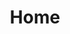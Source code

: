 ---
title : "Home"
url : "/cn"
groups : ["cn"]
main_menu:
    menu_1: "机遇" 
    menu_2: "会员机制" 
    menu_3: "尊享入口" 
    menu_4: "私密性" 
    menu_5: "团队" 
    menu_6: "博客"
    menu_7: "代币销售"
    menu_8: "代币用途" 
    menu_9: "合作伙伴"
    menu_10: "下载" 
    menu_11: "白皮书" 
    menu_12: "Deck" 
hero_content:
    content_1: "加密货币富人奢侈品接入平台"
    content_2: "Aditus，是一个革命性的全新平台，通过采用智能合约和区块链技术并以保护隐私为目的打造去中心化网络，让加密货币富人对奢侈品世界触手可及。"
    content_3: "代币销售已完成 <br> <span>谢谢!</span>"
    content_4: "下载白皮书 <span>于2017年11月29日更新</span>"
blog:
    text_1: "最新媒体报道"
    text_2: "查看更多"
social_media:
    text_1: "联系我们"
    text_2: "通过LinkedIn联系我们"
    text_3: "通过Telegram与我们对话"
    text_4: "通过Medium了解我们"
    text_5: "关注我们的Instagram"
featured_section:
    text_1: "专题报道"
    text_2: "亚洲新闻台（Channel News Asia）报道Aditus<br>原始连接"
    text_3: "在这里"
opportunity_brewing:
    text_1: "机遇起源：加密货币富人和他们期望的奢华生活方式"    
    text_2: "加密货币市值"    
    text_3: "加密货币价值不断攀升创造了一类新的富裕群体——加密货币富人。他们渴望触及到奢华生活方式，却发现被排斥在外，缺乏这样的机会。"    
    text_4: "原因如下:"
    text_4_1:
        text_1: "加密货币富人持有大量的加密货币财富，但很少的奢侈品商愿意接受加密货币作为支付货币"
        text_2: "加密货币富人非常注重个人隐私数据，而奢侈品商则反过来需要更多的数据瞄准目标市场，并提供个性化的服务"
        text_3: "奢侈品商家不知道如何接触传统银行系统以外的目标用户"
    text_5: "Aditus通过将智能合约，支付网关和强大的隐私保护技术集成于一体，填补了这一空白，从而使加密货币用户能够开启他们所期望的奢华生活方式。"
membership:
    text_1: "Aditus会员开启奢华生活方式"    
    text_2: "普通会员（免费）"    
    text_3: "下载Aditus应用程序并设置偏好数据就可以成为Aditus普通会员。完成用户偏好设置后，用户将会获取来自商家基于以太坊智能邀请提供的优惠，活动和服务，赚取奖励和获得独家优惠。"    
    text_4: "VIP会员"    
    text_5: "针对非常渴望获取奢华生活方式的加密货币用户，共推出三种不同等级的会员：黄金，白金和钻石。所有会员都可以享受24x7礼宾服务等独家豪华特权，还可以在众多其他设施和场所中享受特别的服务。VIP会员数量有限。"
platform_components:
    text_1: "平台组件"        
    text_2: "允许Aditus用户获取接受加密货币的商家提供的全球奢侈生活方式。奖励Aditus代币用于付款或购买。"        
    text_3: "允许Aditus商家接受ADI代币和其他流行加密货币作为支付货币，并可选择兑换为法币。"        
    text_4: "奢华生活方式触手可及。最独特且非常少见的优惠信息将会传达于您。仅限我们的VIP会员。"
benefits_section:
    text_1: "尊享入口" 
    text_2: "通过使用加密货币解锁所有奢华生活方式产品，服务和体验。所有均由Aditus精心策划。" 
    text_3:
        text_1: "奢华房产&酒店" 
        text_2: "购物" 
        text_3: "个性化旅行体验" 
        text_4: "特别优惠" 
        text_5: "游艇租赁" 
        text_6: "私人派对活动" 
        text_7: "豪车租赁" 
        text_8: "礼宾服务" 
        text_9: "紧急救援"
privacy_section:
    text_1: "您的私人数据将由加密空间进行保存。"        
    text_2: "使用独特的去中心化平台，Aditus可以在不追踪数据的情况下实现奢侈品消费。"        
    text_3: "去中心化平台"        
    text_4: "与其他奖励平台不同，Aditus不会跟踪和收集用户数据。"        
    text_5: "数据将由用户自己掌控"        
    text_6: "用户数据会一直保留在手机端中，除非经过用户授权，否则不会被使用。"        
    text_7: "隐私+奖励"        
    text_8: "交易不仅保证私密性，还可以通过现金返现赢得奖励。"
team_section:
    text_1: "团队"
    text_2: "Aditus团队由在产品开发，推广和公司建设方面拥有丰富经验的企业家领导。 我们在奢侈品行业拥有数十年的经验，知识阅历和企业人脉。"
    text_3: "顾问"
partners_section:
    text_1: "合作伙伴"
token_utility:
    text_1: "Aditus代币用途"    
    text_2: "Aditus代币利用以太坊的去中心化技术让您更轻易接触奢侈品商。"    
    text_3: "会员证明"    
    text_4: "访问并创建智能邀请"    
    text_5: "奖励货币"    
    text_6: "获得商家优惠和购买的奖励"    
    text_7: "交易货币"    
    text_8: "使用Aditus代币以及其他流行加密货币在商家进行支付"    
    text_9: "投票权"    
    text_10: "在我们的活动中具有投票权，让你的Aditus体验更个性化"
token_sale:
    text_1: "Aditus代币销售已完成"     
    text_2_1: "关注我们的"     
    text_2_2: "博客"     
    text_2_3: "去跟进代币的分发和项目推进"     
    text_3: "已融资金额"     
    text_4: "Based on ETH / USD rates on dates ETH received."     
    text_5: "感谢所有参与者"
team_members:
    member_1: "Julian被誉为是亚洲奢侈品科技领域首屈一指的企业家之一，曾创建领先亚洲的奢侈品门户网站Luxury-Insider.com"
    member_1_1: "（现已被媒体巨头新加坡报业控股Singapore Press Holdings收购）。 在过去15年间，他推出并建立了众多奢侈品营销平台，包括以奢侈品为重点的网站，应用程序和消费返现项目。"
    member_1_2: "他在数字产品开发和推广方面拥有经验丰富，为奢侈品客户策划在线广告，移动营销和数据系统等技术解决方案上一直处于行业最前沿。他的业绩包括签约了数百个第一次进入该技术领域的奢侈品牌。"
    member_1_3: "他一直深入参与奢侈品奖励计划，曾担任花旗银行高端Ultima信用卡顾问，并为中国银行及其信用卡创建奢侈品奖励计划。 在过去的三年里，他一直是SERA的联合创始人和首席执行官，SERA是一个与Visa中国合作打造的奢侈品消费奖励平台。 到目前为止，SERA已经吸引了从100多家奢侈品牌店铺入驻并提供购物现金返现奖励。"
    member_1_4: "Julian是加密货币的积极投资者，也是Singapore RendezVous，Phuket RendezVous和Penang RendezVous的主办者Heart Media的股东，同时也是多家杂志和网站的股东。"
    member_2: "在奢侈品展会和媒体方面拥有多年经验的领先奢侈品企业家。"
    member_2_1: "亚洲最成功的媒体和奢侈品展会运营的企业家之一，"
    member_2_2: "在过去的20年中，Olivier一直是亚洲奢侈品发展的前沿人物。掌管了多家奢侈品媒体公司和游艇公司，Olivier在全球运营了一些著名的奢侈品展会在包括海天盛筵。他给奢侈品行业带来了丰富的全球关系与合作。"
    member_2_3: "Olivier现在Heart Media担任CEO, Heart Media拥有富豪社区所有知名的奢侈展会，包含Singapore RendezVous, Phuket RendezVous and Penang Rendezvous."
    member_3: "Prakash创办了领先的数字科技企业Yolk， 曾服务的客户例如 Lenovo, Microsoft, Singapore’s Ministry of Communications and the Arts. "
    member_3_1: "Yolk已与2011年被WPP收购. 他帮助了 TMG 在 Nasdaq First North 上市. 并在亚洲金融科技领域有着一定的影响力和好评度。他积极参与新加坡初创公司生态系统的开发和推广工作。"
    member_3_2: "2016年，他在新加坡获得 Singapore Indian Business Leaders ( SIBL) 大奖"
    member_4: "杰森在进入奢侈品媒体之前，曾在金融领域从事信用卡营销和股票交易七年，"
    member_4_1: "并在主流奢侈品杂志担任编辑工作。他是比特币和以太币的早期投资者。在Aditus，他致力于将奢侈生活和加密货币联系起来。"
    member_5: "Tony在科技领域有着10多年的行业经验，曾在不同的项目中担任不用的角色。他是SafeAsset.io的核心开发工程师"
    member_5_1: "下一代去中心化的加密银行平台</br></br>他在2011年参与到区块链技术，曾在就职于多个利用底层加密技术并将分散性目标的项目；如multisignature escrow, shamir secret for key distribution, hashing as cryptographic notary等，在DAO项目中，他在博弈论和经济学理领域的优势得到了很好的实践。"
    member_6: "Zulkamal 有10年以上的全面性的产品管理经验，全栈开发以及 is a multi-disciplined product manager with more than 10 years of full-stack application development and management experience"
    member_6_1: "在数字媒体领域的系统架构设计，UI和用户体验，数据分析实践经验。"
    member_6_2: "在进入区块链领域之前，他参与实施了某个创业公司的机器学习和数据课题。 他同时是一家新加坡网络标准倡导小组WebSG的成员。"
    member_7: "Prabhu 是一家新加坡技术开发公司 The Software Practice (https://tsp.sg) 的创始人兼CTO。"
    member_7_1: "他利用技术架构解决方案，带领团队为大型企业和政府机构提供复杂的软件解决方案，包含有Hewlett Packard, DBS (东南亚最大的银行) and DSTA (新加坡国防科学技术厅)."
    member_7_2: "他是一个狂热的blockchain爱好者，在世界级的软件开发和设计中他带来了大量技术经验。"
    advisor_1: "• Digix Global联合创始人</br>• Ethereum Singapore, Meetup 主要协调人"
    advisor_2: "• Global DCX ，CEO<br> • 历任 Corporate Markets (APAC) GLG，Director <br />"
    advisor_3: "• IOTA Foundation，Research & Adoption </br> • 历任 SpaceBit Foundation，Director<br /> • 历任 Gibraltar Blockchain Exchange，区块链主工程师<br /> • 历任 Geometric Energy Corporation，CEO"
    advisor_4: "• Dentons Rodyk，高级合伙人</br>• 代币销售领域专业律师"
    advisor_5: "• Kyber Networks，业务发展主管"
    advisor_6: "• Global DCX，联合创始人兼总裁</br>• Digital Currency Council, ACCESS Singapore and the Bitcoin Foundation 成员"
    advisor_7: "• 历任 Richemont Asia-Pacific，CEO</br>• Louis XIII Holdings（Macau），董事 <br />• 35年奢侈品行业经验"
    advisor_8: "• 历任 Tom Ford Asia，CEO, 曾就职 LVMH Asia (Emilio Pucci)</br>• 20年奢侈品行业经验"
    advisor_9: "• 历任 Ralph Lauren Asia，MD, 曾就职 Boucheron Asia</br>• 20年奢侈品行业经验"
global_text:
    text_1: "更多..."
    text_2: "收起"
---